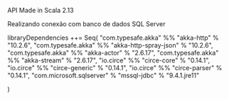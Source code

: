 
API Made in Scala 2.13

Realizando conexão com banco de dados SQL Server

libraryDependencies ++= Seq(
  "com.typesafe.akka" %% "akka-http" % "10.2.6",
  "com.typesafe.akka" %% "akka-http-spray-json" % "10.2.6",
  "com.typesafe.akka" %% "akka-actor" % "2.6.17",
  "com.typesafe.akka" %% "akka-stream" % "2.6.17",
  "io.circe" %% "circe-core" % "0.14.1",
  "io.circe" %% "circe-generic" % "0.14.1",
  "io.circe" %% "circe-parser" % "0.14.1",
  "com.microsoft.sqlserver" % "mssql-jdbc" % "9.4.1.jre11"

)
